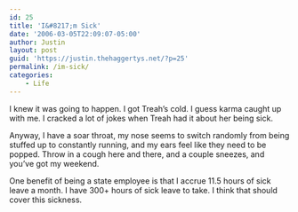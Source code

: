 ```yaml
---
id: 25
title: 'I&#8217;m Sick'
date: '2006-03-05T22:09:07-05:00'
author: Justin
layout: post
guid: 'https://justin.thehaggertys.net/?p=25'
permalink: /im-sick/
categories:
    - Life
---
```


I knew it was going to happen. I got Treah’s cold. I guess karma caught up with me. I cracked a lot of jokes when Treah had it about her being sick.

Anyway, I have a soar throat, my nose seems to switch randomly from being stuffed up to constantly running, and my ears feel like they need to be popped. Throw in a cough here and there, and a couple sneezes, and you’ve got my weekend.

One benefit of being a state employee is that I accrue 11.5 hours of sick leave a month. I have 300+ hours of sick leave to take. I think that should cover this sickness.